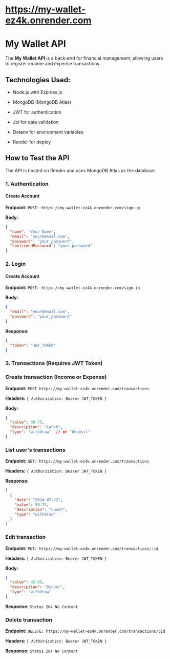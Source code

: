 # https://my-wallet-ez4k.onrender.com

# My Wallet API

The **My Wallet API** is a back-end for financial management, allowing users to register income and expense transactions.

## Technologies Used:

- Node.js with Express.js

- MongoDB (MongoDB Atlas)

- JWT for authentication

- Joi for data validation

- Dotenv for environment variables

- Render for deploy

## How to Test the API

The API is hosted on Render and uses MongoDB Atlas as the database.

### 1. Authentication

#### Create Account

**Endpoint:** `POST: https://my-wallet-ez4k.onrender.com/sign-up`

**Body:**
```json
{
  "name": "Your Name",
  "email": "your@email.com",
  "password": "your_password",
  "confirmedPassword": "your_password"
}
```

### 2. Login

#### Create Account

**Endpoint:** `POST: https://my-wallet-ez4k.onrender.com/sign-in`

**Body:**
```json
{
  "email": "your@email.com",
  "password": "your_password"
}
```

**Response:**
```json
{
  "token": "JWT_TOKEN"
}
```

### 3. Transactions (Requires JWT Token)

### Create transaction (Income or Expense)

**Endpoint:** `POST https://my-wallet-ez4k.onrender.com/transactions`

**Headers:** `{ Authorization: Bearer JWT_TOKEN }`

**Body:**
```json
{
  "value": 50.75,
  "description": "Lunch",
  "type": "withdraw"  // or "deposit"
}
```

### List user's transactions

**Endpoint:** `GET: https://my-wallet-ez4k.onrender.com/transactions`

**Headers:** `{ Authorization: Bearer JWT_TOKEN }`

**Response:**
```json
[
  {
    "date": "2024-07-22",
    "value": 50.75,
    "description": "Lunch",
    "type": "withdraw"
  }
]
```

### Edit transaction

**Endpoint:** `PUT: https://my-wallet-ez4k.onrender.com/transactions/:id`

**Headers:** `{ Authorization: Bearer JWT_TOKEN }`

**Body:**
```json
{
  "value": 45.00,
  "description": "Dinner",
  "type": "withdraw"
}
```

**Response:** `Status 204 No Content`

### Delete transaction

**Endpoint:** `DELETE: https://my-wallet-ez4k.onrender.com/transactions/:id`

**Headers:** `{ Authorization: Bearer JWT_TOKEN }`

**Response:** `Status 204 No Content`
